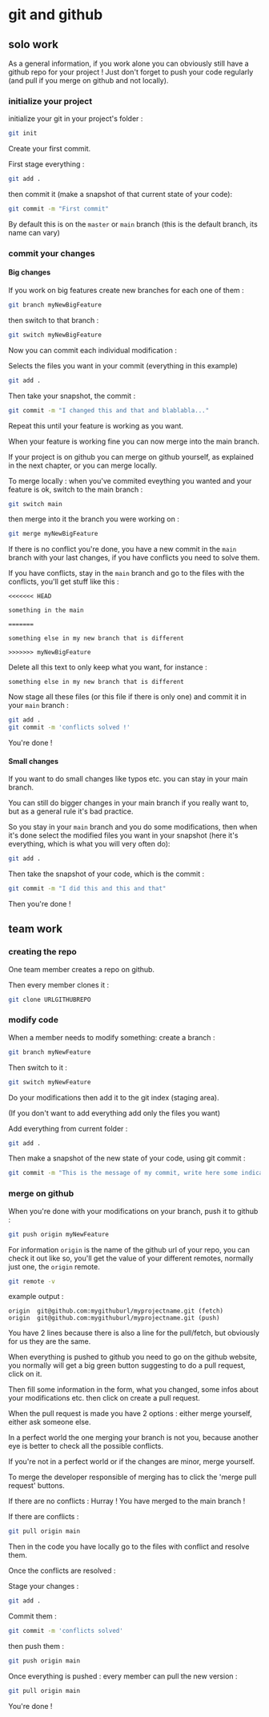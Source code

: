 # git and github

## solo work

As a general information, if you work alone you can obviously still have a github repo for your project ! Just don't forget to push your code regularly (and pull if you merge on github and not locally).

### initialize your project

initialize your git in your project's folder :

```bash
git init
```

Create your first commit.

First stage everything :


```bash
git add .
```


then commit it (make a snapshot of that current state of your code):

```bash
git commit -m "First commit"
```

By default this is on the `master` or `main` branch (this is the default branch, its name can vary)


### commit your changes


#### Big changes

If you work on big features create new branches for each one of them :

```bash
git branch myNewBigFeature
```

then switch to that branch :

```bash
git switch myNewBigFeature
```


Now you can commit each individual modification :

Selects the files you want in your commit (everything in this example)
```bash
git add .
```

Then take your snapshot, the commit :

```bash
git commit -m "I changed this and that and blablabla..."
```

Repeat this until your feature is working as you want.

When your feature is working fine you can now merge into the main branch.

If your project is on github you can merge on github yourself, as explained in the next chapter, or you can merge locally.

To merge locally : when you've commited eveything you wanted and your feature is ok, switch to the main branch :


```bash
git switch main
```

then merge into it the branch you were working on :

```bash
git merge myNewBigFeature
```

If there is no conflict you're done, you have a new commit in the `main` branch with your last changes, if you have conflicts you need to solve them.

If you have conflicts, stay in the `main` branch and go to the files with the conflicts, you'll get stuff like this :


```
<<<<<<< HEAD

something in the main

=======

something else in my new branch that is different

>>>>>>> myNewBigFeature
```

Delete all this text to only keep what you want, for instance :

```
something else in my new branch that is different
```

Now stage all these files (or this file if there is only one) and commit it in your `main` branch :

```bash
git add .
git commit -m 'conflicts solved !'
```


You're done !


#### Small changes

If you want to do small changes like typos etc. you can stay in your main branch.

You can still do bigger changes in your main branch if you really want to, but as a general rule it's bad practice.


So you stay in your `main` branch and you do some modifications, then when it's done select the modified files you want in your snapshot (here it's everything, which is what you will very often do):

```bash
git add .
```


Then take the snapshot of your code, which is the commit :

```bash
git commit -m "I did this and this and that"
```

Then you're done !


## team work


### creating the repo

One team member creates a repo on github.

Then every member clones it :

```bash
git clone URLGITHUBREPO
```
### modify code

When a member needs to modify something: create a branch :

```bash
git branch myNewFeature
```
Then switch to it :

```bash
git switch myNewFeature
```

Do your modifications then add it to the git index (staging area).

(If you don't want to add everything add only the files you want)

Add everything from current folder :

```bash
git add .
```

Then make a snapshot of the new state of your code, using git commit :

```bash
git commit -m "This is the message of my commit, write here some indications about what you did"
```



### merge on github

When you're done with your modifications on your branch, push it to github :


```bash
git push origin myNewFeature
```

For information `origin` is the name of the github url of your repo, you can check it out like so, you'll get the value of your different remotes, normally just one, the `origin` remote.

```bash
git remote -v
```
example output :

```
origin	git@github.com:mygithuburl/myprojectname.git (fetch)
origin	git@github.com:mygithuburl/myprojectname.git (push)
```

You have 2 lines because there is also a line for the pull/fetch, but obviously for us they are the same.


When everything is pushed to github you need to go on the github website, you normally will get a big green button suggesting to do a pull request, click on it.


Then fill some information in the form, what you changed, some infos about your modifications etc. then click on create a pull request.

When the pull request is made you have 2 options : either merge yourself, either ask someone else.

In a perfect world the one merging your branch is not you, because another eye is better to check all the possible conflicts.

If you're not in a perfect world or if the changes are minor, merge yourself.

To merge the developer responsible of merging has to click the 'merge pull request' buttons.

If there are no conflicts : Hurray ! You have merged to the main branch !


If there are conflicts :

```bash
git pull origin main
```
Then in the code you have locally go to the files with conflict and resolve them.


Once the conflicts are resolved :

Stage your changes :
```bash
git add .
```
Commit them :

```bash
git commit -m 'conflicts solved'
```

then push them :

```bash
git push origin main
```





Once everything is pushed : every member can pull the new version :

```bash
git pull origin main
```


You're done !
